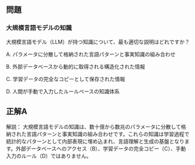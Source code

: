 ## 問題
### 大規模言語モデルの知識
大規模言語モデル（LLM）が持つ知識について、最も適切な説明はどれですか？

A. パラメータに分散して格納された言語パターンと事実知識の組み合わせ

B. 外部データベースから動的に取得される構造化された情報

C. 学習データの完全なコピーとして保存された情報

D. 人間が手動で入力したルールベースの知識体系

## 正解A

解説：
大規模言語モデルの知識は、数十億から数兆のパラメータに分散して格納された言語パターンと事実知識の組み合わせです。これらの知識は学習過程で統計的なパターンとして内部表現に埋め込まれ、言語理解と生成の基盤となります。外部データベースへのアクセス（B）、学習データの完全コピー（C）、手動入力のルール（D）ではありません。 